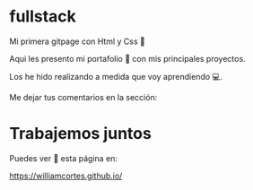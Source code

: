 # fullstack
Mi primera gitpage con Html y Css 🎉

Aqui les presento mi portafolio 💌 con mis principales proyectos.

Los he hido realizando a medida que voy aprendiendo 💻.

Me dejar tus comentarios  en la sección: 

# Trabajemos juntos


Puedes ver 👀 esta página en:

 https://williamcortes.github.io/
